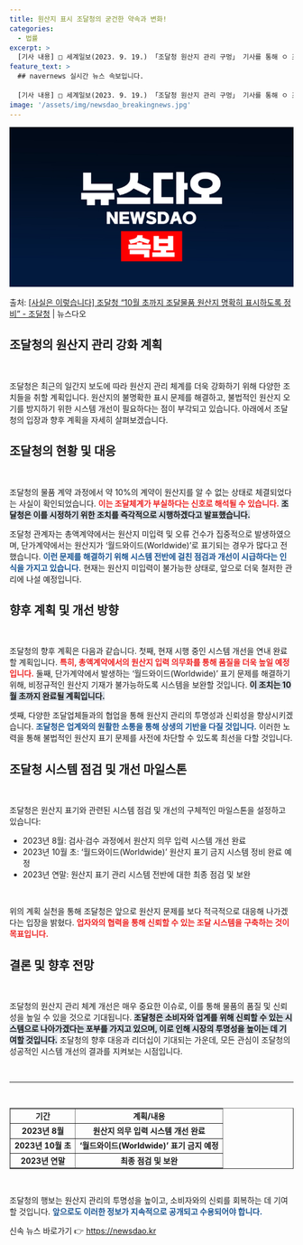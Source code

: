 ```yaml
---
title: 원산지 표시 조달청의 굳건한 약속과 변화!
categories:
  - 법률
excerpt: >
  [기사 내용] □ 세계일보(2023. 9. 19.) 「조달청 원산지 관리 구멍」 기사를 통해 ㅇ 조달청 물품…
feature_text: >
  ## navernews 실시간 뉴스 속보입니다.

  [기사 내용] □ 세계일보(2023. 9. 19.) 「조달청 원산지 관리 구멍」 기사를 통해 ㅇ 조달청 물품…
image: '/assets/img/newsdao_breakingnews.jpg'
---
```


![뉴스다오 속보](/assets/img/newsdao_breakingnews.jpg)

<p>출처: <a href="https://newsdao.kr/2000" rel="dofollow">[사실은 이렇습니다] 조달청 “10월 초까지 조달물품 원산지 명확히 표시하도록 정비”  - 조달청</a> | 뉴스다오</p>

<h2 data-ke-size="size26">조달청의 원산지 관리 강화 계획</h2>

<p data-ke-size="size16">&nbsp;</p>

조달청은 최근의 일간지 보도에 따라 원산지 관리 체계를 더욱 강화하기 위해 다양한 조치들을 취할 계획입니다. 원산지의 불명확한 표시 문제를 해결하고, 불법적인 원산지 오기를 방지하기 위한 시스템 개선이 필요하다는 점이 부각되고 있습니다. 아래에서 조달청의 입장과 향후 계획을 자세히 살펴보겠습니다.

<h2 data-ke-size="size26">조달청의 현황 및 대응</h2>

<p data-ke-size="size16">&nbsp;</p>

조달청의 물품 계약 과정에서 약 10%의 계약이 원산지를 알 수 없는 상태로 체결되었다는 사실이 확인되었습니다. <b><span style="color: #ee2323;">이는 조달체계가 부실하다는 신호로 해석될 수 있습니다.</span></b> <b><span style="background-color: #21538527;">조달청은 이를 시정하기 위한 조치를 즉각적으로 시행하겠다고 발표했습니다.</span></b>

조달청 관계자는 총액계약에서는 원산지 미입력 및 오류 건수가 집중적으로 발생하였으며, 단가계약에서는 원산지가 ‘월드와이드(Worldwide)’로 표기되는 경우가 많다고 전했습니다. <b><span style="color: #1a5490;">이런 문제를 해결하기 위해 시스템 전반에 걸친 점검과 개선이 시급하다는 인식을 가지고 있습니다.</span></b> 현재는 원산지 미입력이 불가능한 상태로, 앞으로 더욱 철저한 관리에 나설 예정입니다.

<h2 data-ke-size="size26">향후 계획 및 개선 방향</h2>

<p data-ke-size="size16">&nbsp;</p>

조달청의 향후 계획은 다음과 같습니다. 첫째, 현재 시행 중인 시스템 개선을 연내 완료할 계획입니다. <b><span style="color: #ee2323;">특히, 총액계약에서의 원산지 입력 의무화를 통해 품질을 더욱 높일 예정입니다.</span></b> 둘째, 단가계약에서 발생하는 ‘월드와이드(Worldwide)’ 표기 문제를 해결하기 위해, 비정규적인 원산지 기재가 불가능하도록 시스템을 보완할 것입니다. <b><span style="background-color: #21538527;">이 조치는 10월 초까지 완료될 계획입니다.</span></b>

셋째, 다양한 조달업체들과의 협업을 통해 원산지 관리의 투명성과 신뢰성을 향상시키겠습니다. <b><span style="color: #1a5490;">조달청은 업계와의 원활한 소통을 통해 상생의 기반을 다질 것입니다.</span></b> 이러한 노력을 통해 불법적인 원산지 표기 문제를 사전에 차단할 수 있도록 최선을 다할 것입니다.

<h2 data-ke-size="size26">조달청 시스템 점검 및 개선 마일스톤</h2>

<p data-ke-size="size16">&nbsp;</p>

조달청은 원산지 표기와 관련된 시스템 점검 및 개선의 구체적인 마일스톤을 설정하고 있습니다:

<ul>
    <li>2023년 8월: 검사·검수 과정에서 원산지 의무 입력 시스템 개선 완료</li>
    <li>2023년 10월 초: ‘월드와이드(Worldwide)’ 원산지 표기 금지 시스템 정비 완료 예정</li>
    <li>2023년 연말: 원산지 표기 관리 시스템 전반에 대한 최종 점검 및 보완</li>
</ul>

<p data-ke-size="size16">&nbsp;</p>

위의 계획 실천을 통해 조달청은 앞으로 원산지 문제를 보다 적극적으로 대응해 나가겠다는 입장을 밝혔다. <b><span style="color: #ee2323;">업자와의 협력을 통해 신뢰할 수 있는 조달 시스템을 구축하는 것이 목표입니다.</span></b>

<h2 data-ke-size="size26">결론 및 향후 전망</h2>

<p data-ke-size="size16">&nbsp;</p>

조달청의 원산지 관리 체계 개선은 매우 중요한 이슈로, 이를 통해 물품의 품질 및 신뢰성을 높일 수 있을 것으로 기대됩니다. <b><span style="background-color: #21538527;">조달청은 소비자와 업계를 위해 신뢰할 수 있는 시스템으로 나아가겠다는 포부를 가지고 있으며, 이로 인해 시장의 투명성을 높이는 데 기여할 것입니다.</span></b> 조달청의 향후 대응과 리더십이 기대되는 가운데, 모든 관심이 조달청의 성공적인 시스템 개선의 결과를 지켜보는 시점입니다. 

<p data-ke-size="size16">&nbsp;</p>  
  
<hr>  
  
<p data-ke-size="size16">&nbsp;</p>  
  
<table style="width: 100%;" border="1" cellpadding="0" cellspacing="0">  
  <tbody>  
    <tr>  
      <td style="text-align: center; height: 17px;"><b>기간</b></td>  
      <td style="text-align: center; height: 17px;"><b>계획/내용</b></td>  
    </tr>  
    <tr>  
      <td style="text-align: center; height: 17px;"><b>2023년 8월</b></td>  
      <td style="text-align: center; height: 17px;"><b>원산지 의무 입력 시스템 개선 완료</b></td>  
    </tr>  
    <tr>  
      <td style="text-align: center; height: 17px;"><b>2023년 10월 초</b></td>  
      <td style="text-align: center; height: 17px;"><b>‘월드와이드(Worldwide)’ 표기 금지 예정</b></td>  
    </tr>  
    <tr>  
      <td style="text-align: center; height: 17px;"><b>2023년 연말</b></td>  
      <td style="text-align: center; height: 17px;"><b>최종 점검 및 보완</b></td>  
    </tr>  
  </tbody>  
</table>  

<p data-ke-size="size16">&nbsp;</p>  

조달청의 행보는 원산지 관리의 투명성을 높이고, 소비자와의 신뢰를 회복하는 데 기여할 것입니다. <b><span style="color: #1a5490;">앞으로도 이러한 정보가 지속적으로 공개되고 수용되어야 합니다.</span></b> 

신속 뉴스 바로가기 👉 <a href="https://newsdao.kr" rel="dofollow">https://newsdao.kr</a>


